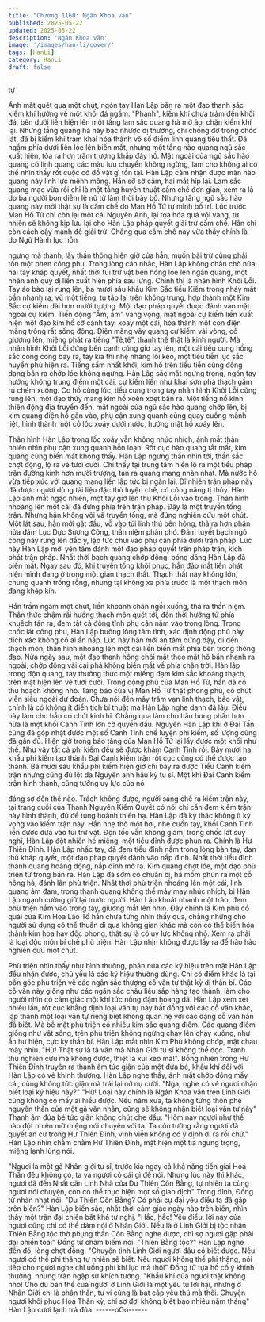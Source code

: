 ```yaml
---
title: "Chương 1160: Ngân Khoa văn"
published: 2025-05-22
updated: 2025-05-22
description: 'Ngân Khoa văn'
image: '/images/han-li/cover/'
tags: [HanLi]
category: HanLi
draft: false
---
```


tự

Ánh mắt quét qua một chút, ngón tay Hàn Lập bắn ra một đạo
thanh sắc kiếm khí hướng về một khối đá ngầm.
"Phanh", kiếm khí chưa trảm đến khối đá, bên dưới liền hiện lên
một tầng lam sắc quang hà mờ ảo, chặn kiếm khí lại.
Nhưng tầng quang hà này bạc nhược dị thường, chỉ chống đỡ
trong chốc lát, đã bị kiếm khí trảm khai hóa thành vô số điểm linh
quang tiêu thất.
Đá ngầm phía dưới liền lóe lên biến mất, nhưng một tầng hào
quang ngũ sắc xuất hiện, tỏa ra hơn trăm trượng khắp đáy hồ.
Mặt ngoài của ngũ sắc hào quang có linh quang các màu lưu
chuyển không ngừng, làm cho không ai có thể nhìn thấy rốt cuộc
có đồ vật gì tồn tại.
Hàn Lập cảm nhận được màn hào quang này linh lực mênh
mông. Hắn sờ sờ cằm, hai mắt híp lại.
Lam sắc quang mạc vừa rồi chỉ là một tầng huyễn thuật cấm chế
đơn giản, xem ra là do ba người bọn diễm lệ nữ tử lâm thời bày
bố. Nhưng tầng ngũ sắc hào quang này mới thật sự là cấm chế
do Man Hồ Tử tự mình bố trí.
Lúc trước Man Hồ Tử chỉ còn lại một cái Nguyên Anh, lại tọa hóa
quá vội vàng, tự nhiên sẽ không kịp lưu lại cho Hàn Lập pháp
quyết giải trừ cấm chế.
Hắn chỉ còn cách cậy mạnh để giải trừ.
Chẳng qua cấm chế này vừa thấy chính là do Ngũ Hành lực hỗn

ngưng mà thành, lấy thần thông hiện giờ của hắn, muốn bài trừ
cũng phải tốn một phen công phu.
Trong lòng cân nhắc, Hàn Lập không chần chờ nữa, hai tay kháp
quyết, nhất thời túi trữ vật bên hông lóe lên ngân quang, một
nhân ảnh quỷ dị liền xuất hiện phía sau lưng.
Chính thị là nhân hình Khôi Lỗi.
Tay áo bào lại rung lên, ba mươi sáu khẩu Kim Sắc tiểu Kiếm
trong nháy mắt bắn nhanh ra, vù một tiếng, tụ tập lại trên không
trung, hợp thành một Kim Sắc cự kiếm dài hơn mười trượng.
Một đạo pháp quyết được đánh vào mặt ngoài cự kiếm.
Tiến động "Ầm, ầm" vang vọng, mặt ngoài cự kiếm liền xuất hiện
một đạo kim hồ cỡ cánh tay, xoay một cái, hóa thành một con
điện mãng trông rất sống động.
Điện mãng vây quang cự kiếm vài vòng, cổ giương lên, miệng
phát ra tiếng "Tê,tê", thanh thế thật là kinh người.
Mà nhân hình Khôi Lỗi đứng bên cạnh cũng giơ tay lên, một cái
tiểu cung hồng sắc cong cong bay ra, tay kia thì nhẹ nhàng lôi
kéo, một tiểu tiễn lục sắc huyền phù hiện ra.
Tiếng sấm nhất khởi, kim hồ trên tiểu tiễn cũng đồng dạng bắn ra
chớp lóe không ngừng.
Hàn Lập sắc mặt ngưng trọng, ngón tay hướng không trung điểm
một cái, cự kiếm liền như khai sơn phá thạch gầm rú chém
xuống.
Cơ hồ cùng lúc, tiểu cung trong tay nhân hình Khôi Lỗi cũng rung
lên, một đạo thúy mang kim hồ xoèn xoẹt bắn ra.
Một tiếng nổ kinh thiên động địa truyền đến, mặt ngoài của ngũ
sắc hào quang chớp lên, bị kim quang điện hồ gắn vào, phụ cận
xung quanh cũng quay cuồng mãnh liệt, hình thành một cỗ lốc
xoáy dưới nước, hướng mặt hồ xoáy lên.

Thân hình Hàn Lập trong lốc xoáy vẫn không nhúc nhích, ánh mắt
thản nhiên nhìn phụ cận xung quanh hỗn loạn.
Rốt cục hào quang tắt mất, kim quang cũng biến mất không thấy.
Hàn Lập ngưng thần nhìn tới, thần sắc chợt động, lộ ra vẻ tươi
cười.
Chỉ thấy tại trung tâm hiển lộ ra một tiểu pháp trận đường kính
hơn mười trượng, tản ra quang mang nhàn nhạt.
Mà nước hồ vừa tiếp xúc với quang mang liền lập tức bị ngăn lại.
Dĩ nhiên trận pháp này đã được người dùng tài liệu đặc thù luyện
chế, có công năng tị thủy.
Hàn Lập ánh mắt ngạc nhiên, một tay giơ lên thu Khôi Lỗi vào
trong. Thân hình nhoáng lên một cái đã đứng phía trên trận pháp.
Đây là một truyền tống trận. Nhưng hắn không vội vã truyền tống,
mà đứng nghiên cứu một chút.
Một lát sau, hắn mới gật đầu, vỗ vào túi linh thú bên hông, thả ra
hơn phân nửa đám Lục Dực Sương Công, thần niệm phân phó.
Đám tuyết bạch ngô công này rung lên đắc ý, lập tức chui vào
phụ cận phía dưới trận pháp.
Lúc này Hàn Lập mới yên tâm đánh một đạo pháp quyết trên
pháp trận, kích phát trận pháp.
Nhất thời bạch quang chớp động, bóng dáng Hàn Lập đã biến
mất.
Ngay sau đó, khi truyền tống khôi phục, hắn đảo mắt liền phát
hiện mình đang ở trong một gian thạch thất.
Thạch thất này không lớn, chung quanh trống rỗng, nhưng tại
không xa phía trước là một thạch môn đang khép kín.

Hắn trầm ngâm một chút, liền khoanh chân ngồi xuống, thả ra
thần niệm.
Thần thức chậm rãi hướng thạch môn quét tới, đồn thời hướng tứ
phía khuếch tán ra, đem tât cả động tĩnh phụ cận nắm vào trong
lòng.
Trong chốc lát công phu, Hàn Lập buông lỏng tâm tình, xác định
động phủ này đích xác không có ai ẩn nấp.
Lúc này hắn mới an tâm đứng dậy, đi đến thạch môn, thân hình
nhoáng lên một cái liền biến mất phía bên trong thông đạo.
Nửa ngày sau, một đạo thanh hồng chói mắt theo mặt hồ bắn
nhanh ra ngoài, chớp động vài cái phá không biến mất về phía
chân trời.
Hàn lập trong độn quang, tay thưởng thức một miếng đạm kim
sắc khoáng thạch, trên mặt hiện lên vẻ tươi cười.
Trong động phủ của Man Hồ Tử, hắn đã có thu hoạch không nhỏ.
Tàng bảo của vị Man Hồ Tử thật phong phú, có chút viễn siêu
ngoài dự đoán. Chưa nói đến mấy trăm vạn linh thạch, bảo vật,
chính là có không ít điển tịch bí thuật mà Hàn Lập nghe danh đã
lâu. Điều này làm cho hắn có chút kinh hỉ. Chẳng qua làm cho
hắn hưng phấn hơn nữa là một khối Canh Tinh lớn cỡ quyền đầu.
Nguyên Hàn Lập khi ở Đại Tấn cũng đã góp nhặt được một số
Canh Tinh chế luyện phi kiếm, số lượng cũng đã gần đủ. Hiện giờ
trong bảo tàng của Man Hồ Tử lại lấy được một khối như thế.
Như vậy tất cả phi kiếm đều sẽ được khảm Canh Tinh rồi. Bảy
mươi hai khẩu phi kiếm tạo thành Đại Canh kiếm trận rốt cục
cũng có thể được tạo thành.
Ba mươi sáu khẩu phi kiếm hiện giờ chỉ bày ra được Tiểu Canh
kiếm trận nhưng cũng đủ lột da Nguyên anh hậu kỳ tu sĩ.
Một khi Đại Canh kiếm trận hình thành, cũng tưởng uy lực của nó

đáng sợ đến thế nào.
Trách không được, người sáng chế ra kiếm trận này, tại trang
cuối của Thanh Nguyên Kiếm Quyết có nói chỉ cần đem kiếm trận
này hình thành, đủ để tung hoành thiên hạ.
Hàn Lập đã ký thác không ít kỳ vọng vào kiếm trận này.
Hắn nhẹ thở một hơi, nhẹ cuốn tay, khối Canh Tinh liền được đưa
vào túi trữ vật.
Độn tốc vẫn không giảm, trong chốc lát suy nghĩ, Hàn Lập đột
nhiên hé miệng, một tiểu đỉnh được phun ra. Chính là Hư Thiên
Đỉnh.
Hàn Lập nhấc tay, đã đem tiểu đỉnh nắm trong lòng bàn tay, đan
thủ kháp quyết, một đạo pháp quyết đánh vào nắp đỉnh.
Nhất thời tiểu đỉnh thanh quang hoảng động, nắp đỉnh mở ra.
Kim quang chợt lóe, một đạo phù triện từ trong bắn ra.
Hàn Lập đã sớm có chuẩn bị, há mồm phún ra một cỗ hồng hà,
đánh lân phù triện.
Nhất thời phù triện nhoáng lên một cái, linh quang ảm đạm, trong
thanh quang không thể mảy may nhúc nhích, bị Hàn Lập ngạnh
cường giữ lại trước người.
Hàn Lập khoát nhanh một trảo, đem phù triện nắm vào trong tay,
giương mắt lên nhìn.
Đây chính là Kim phù cổ quái của Kim Hoa Lão Tổ hắn chưa từng
nhìn thấy qua, chẳng những cho người sử dụng có thể thuấn di
qua không gian khác mà còn có thể biến hóa thành kim hoa hay
độc phong, thật sự là có uy lực không nhỏ.
Xem ra phải là loại độc môn bí chế phù triện.
Hàn Lập nhịn không được lấy ra để hảo hảo nghiên cứu một chút.

Phù triện nhìn thấy như bình thường, phân nửa các ký hiệu trên
mặt Hàn Lập đều nhận được, chủ yếu là các ký hiệu thường
dùng. Chỉ có điểm khác là tại bốn góc phù triện vẽ các ngân sắc
thượng cổ văn tự thật kỳ dị thần bí. Các cỗ văn này giống như
các ngân sắc châu liêu sắp hàng tạo thành, làm cho người nhìn
có cảm giác một khí tức nồng đậm hoang dã.
Hàn Lập xem xét nhiều lần, rốt cục khẳng định loại văn tự này bất
đồng với các cỗ văn khác, lập thành một loại văn tự riêng biệt
không quan hệ với các dạng cỗ văn hắn đã biết.
Mà bề mặt phù triện có nhiều kim sắc quang điểm. Các quang
điểm giống như vật sống, trên phù triện không ngừng chạy lên
chạy xuống, như ẩn hư hiện, cực kỳ thần bí.
Hàn Lập mắt nhìn Kim Phù không chớp, mặt chau mày nhíu.
"Hừ! Thật sự là tà văn mà Nhân Giới tu sĩ không thể đọc. Tranh
thủ nghiên cứu mà không được, thiệt là xui xẻo mà!".
Bỗng nhiên trong Hư Thiên Đỉnh truyền ra thanh âm tức giận của
một đứa bé, khẩu khí đối với Hàn Lập có vẻ khinh thường.
Hàn Lập nghe thấy, ánh mắt chớp động mấy cái, cũng không tức
giận mà trái lại nở nụ cười.
"Nga, nghe có vẻ ngươi nhận biết loại ký hiệu này?"
"Hừ! Loại này chính là Ngân Khoa văn trên Linh Giới cũng không
có mấy ai hiểu được. Nếu năm xưa, ta không từng thôn phệ
nguyên thần của một gã văn nhân, cũng sẽ không nhận biết loại
văn tự này" Thanh âm đứa bé tức giận không chút che dấu.
"Hôm nay ngươi như thế nào đột nhiên mở miệng nói chuyện với
ta. Ta còn tưởng rằng ngươi đã quyết an cư trong Hư Thiên Đỉnh,
vĩnh viễn không có ý định đi ra rồi chứ." Hàn Lập nhìn chằm chằm
Hư Thiên Đỉnh, mặt hiện một tia ngưng trọng, miệng lạnh lùng
nói.

"Ngươi là một gã Nhân giới tu sĩ, trước kia ngay cả khả năng tiến
giai Hoá Thần đều không có, ta và ngươi có cái gì để nói. Nhưng
lúc này thì khác, ngươi đã đến Nhất căn Linh Nhã của Du Thiên
Côn Bằng, tự nhiên ta cùng ngươi nói chuyện, còn có thể thực
hiện mọt số giao dịch" Trong đỉnh, Đồng tử nhàn nhạt nói.
"Du Thiên Côn Bằng? Có phải cự đại yêu điểu ta đã gặp trên
biển?" Hàn Lập biến sắc, nhất thời cảm giác ngày nào trên biển,
nhìn thấy một trận đại chiến bất khả tư nghị.
"Hắc, hắc! Yêu điểu, lời này của ngươi cũng chỉ có thể dám nói ở
Nhân Giới. Nếu là ở Linh Giới bị tộc nhân Thiên Bằng tộc thờ
phụng thần Côn Bằng nghe được, chỉ sợ ngươi gặp phải đại phiền
toái" Đồng tử châm biếm nói.
"Thiên Bằng tộc?" Hàn Lập nghe đến đó, lòng chợt động.
"Chuyện tình Linh Giới ngươi đâu có biết được. Nếu ngươi có thể
phi thăng tự nhiên sẽ biết. Nếu ngươi không thể phi thăng, nói tiếp
cho ngươi nghe chỉ uổng phí khí lực mà thôi" Đồng tử tựa hồ cố ý
khinh thường, nhưng tràn ngập sự khích tướng.
"Khẩu khí của ngươi thật không nhỏ! Cho dù bản thể của ngươi ở
Linh Giới là một yêu tu lợi hại, nhưng ở Nhân Giới chỉ là phân
thần, tu vi cũng là bát cấp yêu thú mà thôi. Chuyện ngươi khôi
phục Hoá Thần kỳ, chỉ sợ đợi không biết bao nhiêu năm tháng"
Hàn Lập cười lạnh trả đũa.
------oOo------
